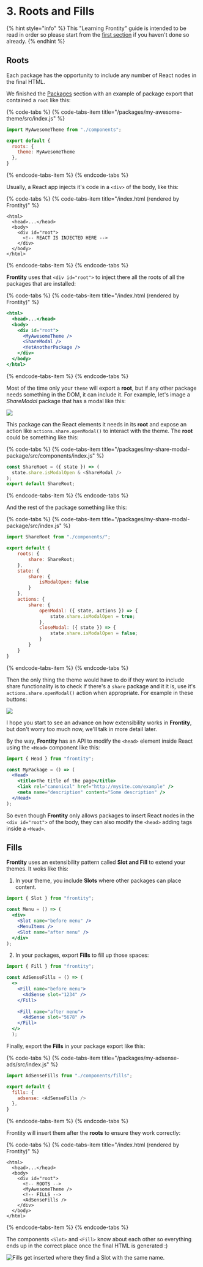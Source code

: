 # 3. Roots and Fills

{% hint style="info" %}
This "Learning Frontity" guide is intended to be read in order so please start from the [first section](how-frontity-works.md) if you haven't done so already.
{% endhint %}

## Roots

Each package has the opportunity to include any number of React nodes in the final HTML.

We finished the [Packages](packages.md) section with an example of package export that contained a `root` like this:

{% code-tabs %}
{% code-tabs-item title="/packages/my-awesome-theme/src/index.js" %}
```javascript
import MyAwesomeTheme from "./components";

export default {
  roots: {
    theme: MyAwesomeTheme
  },
}
```
{% endcode-tabs-item %}
{% endcode-tabs %}

Usually, a React app injects it's code in a `<div>` of the body, like this:

{% code-tabs %}
{% code-tabs-item title="/index.html \(rendered by Frontity\)" %}
```markup
<html>
  <head>...</head>
  <body>
    <div id="root">
      <!-- REACT IS INJECTED HERE -->
    </div>
  </body>
</html>

```
{% endcode-tabs-item %}
{% endcode-tabs %}

**Frontity** uses that `<div id="root">` to inject there all the roots of all the packages that are installed:

{% code-tabs %}
{% code-tabs-item title="/index.html \(rendered by Frontity\)" %}
```jsx
<html>
  <head>...</head>
  <body>
    <div id="root">
      <MyAwesomeTheme />
      <ShareModal />
      <YetAnotherPackage />
    </div>
  </body>
</html>
```
{% endcode-tabs-item %}
{% endcode-tabs %}

Most of the time only your `theme` will export a **root**, but if any other package needs something in the DOM, it can include it. For example, let's image a _ShareModal_ package that has a modal like this:

![](../.gitbook/assets/blog-frontity-org.jpg)

This package can the React elements it needs in its **root** and expose an action like `actions.share.openModal()` to interact with the theme. The **root** could be something like this:

{% code-tabs %}
{% code-tabs-item title="/packages/my-share-modal-package/src/components/index.js" %}
```jsx
const ShareRoot = ({ state }) => (
  state.share.isModalOpen & <ShareModal />
); 
export default ShareRoot;
```
{% endcode-tabs-item %}
{% endcode-tabs %}

And the rest of the package something like this:

{% code-tabs %}
{% code-tabs-item title="/packages/my-share-modal-package/src/index.js" %}
```javascript
import ShareRoot from "./components/";

export default {
    roots: {
        share: ShareRoot;
    },
    state: {
        share: {
            isModalOpen: false
        }
    },
    actions: {
        share: {
            openModal: ({ state, actions }) => {
                state.share.isModalOpen = true;
            },
            closeModal: ({ state }) => {
                state.share.isModalOpen = false;
            } 
        }
    }
}
```
{% endcode-tabs-item %}
{% endcode-tabs %}

Then the only thing the theme would have to do if they want to include share functionality is to check if there's a `share` package and it it is, use it's `actions.share.openModal()` action when appropriate. For example in these buttons:

![](../.gitbook/assets/blog.jpg)

I hope you start to see an advance on how extensibility works in **Frontity**, but don't worry too much now, we'll talk in more detail later. 

By the way, **Frontity** has an API to modify the `<head>` element inside React using the `<Head>` component like this:

```jsx
import { Head } from "frontity";

const MyPackage = () => (
  <Head>
    <title>The title of the page</title>
    <link rel="canonical" href="http://mysite.com/example" />
    <meta name="description" content="Some description" />
  </Head>
);
```

So even though **Frontity** only allows packages to insert React nodes in the `<div id="root">` of the body, they can also modify the `<head>` adding tags inside a `<Head>`.

## Fills

**Frontity** uses an extensibility pattern called **Slot and Fill** to extend your themes. It woks like this:

1. In your theme, you include **Slots** where other packages can place content.

```jsx
import { Slot } from "frontity";

const Menu = () => (
  <div>
    <Slot name="before menu" />
    <MenuItems />
    <Slot name="after menu" />
  </div>
);
```

   2. In your packages, export **Fills** to fill up those spaces:

```jsx
import { Fill } from "frontity";

const AdSenseFills = () => (
  <>
    <Fill name="before menu">
      <AdSense slot="1234" />    
    </Fill>
    
    <Fill name="after menu">
      <AdSense slot="5678" />    
    </Fill>
  </>
  );
```

Finally, export the **Fills** in your package export like this:

{% code-tabs %}
{% code-tabs-item title="/packages/my-adsense-ads/src/index.js" %}
```javascript
import AdSenseFills from "./components/fills";

export default {
  fills: {
    adsense: <AdSenseFills />
  },
}
```
{% endcode-tabs-item %}
{% endcode-tabs %}

Frontity will insert them after the **roots** to ensure they work correctly:

{% code-tabs %}
{% code-tabs-item title="/index.html \(rendered by Frontity\)" %}
```markup
<html>
  <head>...</head>
  <body>
    <div id="root">
      <!-- ROOTS -->
      <MyAwesomeTheme />
      <!-- FILLS -->
      <AdSenseFills />
    </div>
  </body>
</html>
```
{% endcode-tabs-item %}
{% endcode-tabs %}

The components `<Slot>` and `<Fill>` know about each other so everything ends up in the correct place once the final HTML is generated :\)

![Fills get inserted where they find a Slot with the same name.](../.gitbook/assets/screen-shot-2019-06-03-at-12.08.01.png)



